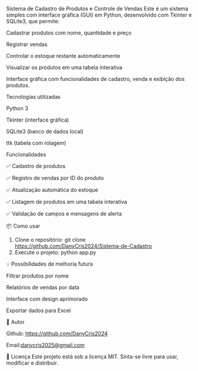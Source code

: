 Sistema de Cadastro de Produtos e Controle de Vendas
Este é um sistema simples com interface gráfica (GUI) em Python, desenvolvido com Tkinter e SQLite3, que permite:



Cadastrar produtos com nome, quantidade e preço


Registrar vendas


Controlar o estoque restante automaticamente


Visualizar os produtos em uma tabela interativa


Interface gráfica com funcionalidades de cadastro, venda e exibição dos produtos.


Tecnologias utilizadas


Python 3


Tkinter (interface gráfica)


SQLite3 (banco de dados local)


ttk (tabela com rolagem)

 
 Funcionalidades


✅ Cadastro de produtos


✅ Registro de vendas por ID do produto




✅ Atualização automática do estoque


✅ Listagem de produtos em uma tabela interativa


✅ Validação de campos e mensagens de alerta


📦 Como usar
1. Clone o repositório: git clone https://github.com/DanyCris2024/Sistema-de-Cadastro
2. Execute o projeto: python app.py

💡 Possibilidades de melhoria futura


Filtrar produtos por nome



Relatórios de vendas por data


Interface com design aprimorado


Exportar dados para Excel

👤 Autor


Github: https://github.com/DanyCris2024


Email:danycris2025@gmail.com


📃 Licença
Este projeto está sob a licença MIT.
Sinta-se livre para usar, modificar e distribuir.


